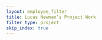```yaml
---
layout: employee_filter
title: Lucas Newman’s Project Work
filter_type: project
skip_index: true
---
```

